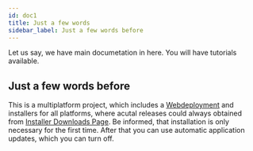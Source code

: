 ```yaml
---
id: doc1
title: Just a few words
sidebar_label: Just a few words before
---
```


Let us say, we have main documetation in here. You will
have tutorials available.

## Just a few words before

This is a multiplatform project, which includes a [Webdeployment](https://midi-bricks.timsusa.now.sh) and installers for all platforms, where acutal releases could always obtained from  [Installer Downloads Page](https://github.com/TimSusa/midi-bricks-mono/releases). Be informed, that installation is only necessary for the first time. After that you can use automatic application updates, which you can turn off.

